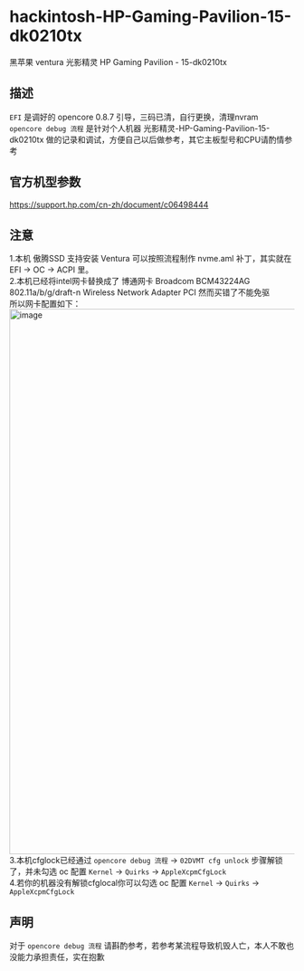 # hackintosh-HP-Gaming-Pavilion-15-dk0210tx
黑苹果 ventura 光影精灵 HP Gaming Pavilion - 15-dk0210tx  

## 描述
`EFI` 是调好的 opencore 0.8.7 引导，三码已清，自行更换，清理nvram  
`opencore debug 流程` 是针对个人机器 光影精灵-HP-Gaming-Pavilion-15-dk0210tx 做的记录和调试，方便自己以后做参考，其它主板型号和CPU请酌情参考  

## 官方机型参数
https://support.hp.com/cn-zh/document/c06498444  

## 注意
1.本机 傲腾SSD 支持安装 Ventura 可以按照流程制作 nvme.aml 补丁，其实就在 EFI -> OC -> ACPI 里。  
2.本机已经将intel网卡替换成了 博通网卡 Broadcom BCM43224AG 802.11a/b/g/draft-n Wireless Network Adapter PCI 然而买错了不能免驱  
所以网卡配置如下：  
<img width="964" alt="image" src="https://user-images.githubusercontent.com/94947393/201841163-97df13ad-4a79-4dab-af6b-25089f28a4b2.png">
3.本机cfglock已经通过  `opencore debug 流程` -> `02DVMT cfg unlock` 步骤解锁了，并未勾选 oc 配置 `Kernel` -> `Quirks` -> `AppleXcpmCfgLock`  
4.若你的机器没有解锁cfglocal你可以勾选 oc 配置 `Kernel` -> `Quirks` -> `AppleXcpmCfgLock`

## 声明
对于 `opencore debug 流程` 请斟酌参考，若参考某流程导致机毁人亡，本人不敢也没能力承担责任，实在抱歉
